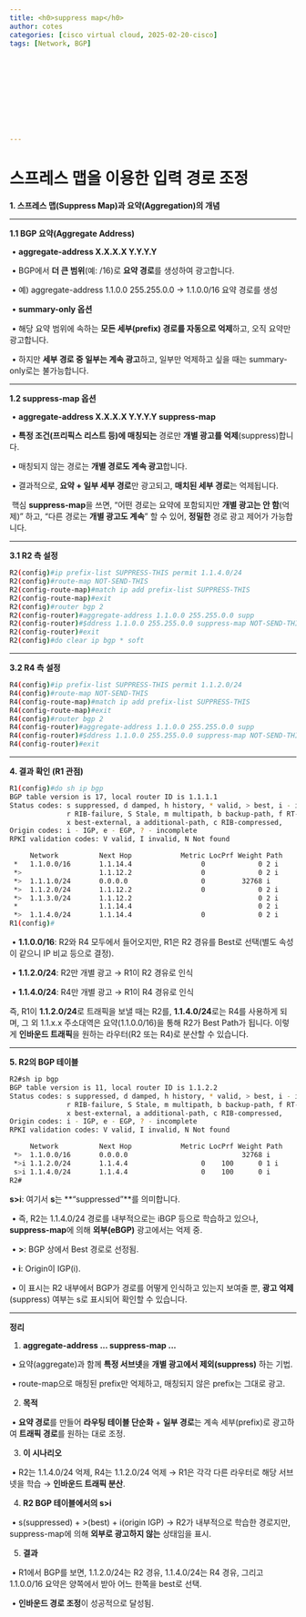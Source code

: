 ```yaml
---
title: <h0>suppress map</h0>
author: cotes   
categories: [cisco virtual cloud, 2025-02-20-cisco]
tags: [Network, BGP]











---
```


# 스프레스 맵을 이용한 입력 경로 조정



**1. 스프레스 맵(Suppress Map)과 요약(Aggregation)의 개념**



------

**1.1 BGP 요약(Aggregate Address)**

​		•	**aggregate-address X.X.X.X Y.Y.Y.Y**

​		•	BGP에서 **더 큰 범위**(예: /16)로 **요약 경로**를 생성하여 광고합니다.

​		•	예) aggregate-address 1.1.0.0 255.255.0.0 → 1.1.0.0/16 요약 경로를 생성

​		•	**summary-only 옵션**

​		•	해당 요약 범위에 속하는 **모든 세부(prefix) 경로를 자동으로 억제**하고, 오직 요약만 광고합니다.

​		•	하지만 **세부 경로 중 일부는 계속 광고**하고, 일부만 억제하고 싶을 때는 summary-only로는 불가능합니다.



------

**1.2 suppress-map 옵션**

​		•	**aggregate-address X.X.X.X Y.Y.Y.Y suppress-map <route-map>**

​		•	**특정 조건(프리픽스 리스트 등)에 매칭되는** 경로만 **개별 광고를 억제**(suppress)합니다.

​		•	매칭되지 않는 경로는 **개별 경로도 계속 광고**합니다.

​		•	결과적으로, **요약 + 일부 세부 경로**만 광고되고, **매치된 세부 경로**는 억제됩니다.



​	핵심 **suppress-map**을 쓰면, “어떤 경로는 요약에 포함되지만 **개별 광고는 안 함**(억제)” 하고, “다른 경로는 **개별 광고도 계속**” 할 수 있어, **정밀한** 경로 광고 제어가 가능합니다.

------

**3.1 R2 측 설정**

```bash
R2(config)#ip prefix-list SUPPRESS-THIS permit 1.1.4.0/24
R2(config)#route-map NOT-SEND-THIS
R2(config-route-map)#match ip add prefix-list SUPPRESS-THIS
R2(config-route-map)#exit
R2(config)#router bgp 2
R2(config-router)#aggregate-address 1.1.0.0 255.255.0.0 supp
R2(config-router)#$ddress 1.1.0.0 255.255.0.0 suppress-map NOT-SEND-THIS     
R2(config-router)#exit
R2(config)#do clear ip bgp * soft
```

------

**3.2 R4 측 설정**

```bash
R4(config)#ip prefix-list SUPPRESS-THIS permit 1.1.2.0/24
R4(config)#route-map NOT-SEND-THIS
R4(config-route-map)#match ip add prefix-list SUPPRESS-THIS
R4(config-route-map)#exit
R4(config)#router bgp 2
R4(config-router)#aggregate-address 1.1.0.0 255.255.0.0 supp
R4(config-router)#$ddress 1.1.0.0 255.255.0.0 suppress-map NOT-SEND-THIS     
R4(config-router)#exit

```

------

**4. 결과 확인 (R1 관점)**

```bash
R1(config)#do sh ip bgp
BGP table version is 17, local router ID is 1.1.1.1
Status codes: s suppressed, d damped, h history, * valid, > best, i - internal, 
              r RIB-failure, S Stale, m multipath, b backup-path, f RT-Filter, 
              x best-external, a additional-path, c RIB-compressed, 
Origin codes: i - IGP, e - EGP, ? - incomplete
RPKI validation codes: V valid, I invalid, N Not found

     Network          Next Hop            Metric LocPrf Weight Path
 *   1.1.0.0/16       1.1.14.4                 0             0 2 i
 *>                   1.1.12.2                 0             0 2 i
 *>  1.1.1.0/24       0.0.0.0                  0         32768 i
 *>  1.1.2.0/24       1.1.12.2                 0             0 2 i
 *>  1.1.3.0/24       1.1.12.2                               0 2 i
 *                    1.1.14.4                               0 2 i
 *>  1.1.4.0/24       1.1.14.4                 0             0 2 i
R1(config)#

```

​	•	**1.1.0.0/16**: R2와 R4 모두에서 들어오지만, R1은 R2 경유를 Best로 선택(별도 속성이 같으니 IP 비교 등으로 결정).

​	•	**1.1.2.0/24**: R2만 개별 광고 → R1이 R2 경유로 인식

​	•	**1.1.4.0/24**: R4만 개별 광고 → R1이 R4 경유로 인식



즉, R1이 **1.1.2.0/24**로 트래픽을 보낼 때는 R2를, **1.1.4.0/24**로는 R4를 사용하게 되며, 그 외 1.1.x.x 주소대역은 요약(1.1.0.0/16)을 통해 R2가 Best Path가 됩니다. 이렇게 **인바운드 트래픽**을 원하는 라우터(R2 또는 R4)로 분산할 수 있습니다.

------

**5. R2의 BGP 테이블**

```bash
R2#sh ip bgp
BGP table version is 11, local router ID is 1.1.2.2
Status codes: s suppressed, d damped, h history, * valid, > best, i - internal, 
              r RIB-failure, S Stale, m multipath, b backup-path, f RT-Filter, 
              x best-external, a additional-path, c RIB-compressed, 
Origin codes: i - IGP, e - EGP, ? - incomplete
RPKI validation codes: V valid, I invalid, N Not found

     Network          Next Hop            Metric LocPrf Weight Path
 *>  1.1.0.0/16       0.0.0.0                            32768 i
 *>i 1.1.2.0/24       1.1.4.4                  0    100      0 1 i
 s>i 1.1.4.0/24       1.1.4.4                  0    100      0 i
R2#

```

**s>i**: 여기서 **s**는 **“suppressed”**를 의미합니다.

​	•	즉, R2는 1.1.4.0/24 경로를 내부적으로는 iBGP 등으로 학습하고 있으나, **suppress-map**에 의해 **외부(eBGP)** 광고에서는 억제 중.

​	•	**>**: BGP 상에서 Best 경로로 선정됨.

​	•	**i**: Origin이 IGP(i).

​	•	이 표시는 R2 내부에서 BGP가 경로를 어떻게 인식하고 있는지 보여줄 뿐, **광고 억제**(suppress) 여부는 s로 표시되어 확인할 수 있습니다.



------

**정리**

1. **aggregate-address ... suppress-map ...**

​		•	요약(aggregate)과 함께 **특정 서브넷**을 **개별 광고에서 제외(suppress)** 하는 기법.

​		•	route-map으로 매칭된 prefix만 억제하고, 매칭되지 않은 prefix는 그대로 광고.

2. **목적**

​		•	**요약 경로**를 만들어 **라우팅 테이블 단순화** + **일부 경로**는 계속 세부(prefix)로 광고하여 **트래픽 경로**를 원하는 대로 조정.

3. **이 시나리오**

​		•	R2는 1.1.4.0/24 억제, R4는 1.1.2.0/24 억제 → R1은 각각 다른 라우터로 해당 서브넷을 학습 → **인바운드 트래픽 분산**.

4. **R2 BGP 테이블에서의 s>i**

​		•	s(suppressed) + >(best) + i(origin IGP) → R2가 내부적으로 학습한 경로지만, suppress-map에 의해 **외부로 광고하지 않는** 상태임을 표시.

5. **결과**

​		•	R1에서 BGP를 보면, 1.1.2.0/24는 R2 경유, 1.1.4.0/24는 R4 경유, 그리고 1.1.0.0/16 요약은 양쪽에서 받아 어느 한쪽을 best로 선택.

​		•	**인바운드 경로 조정**이 성공적으로 달성됨.